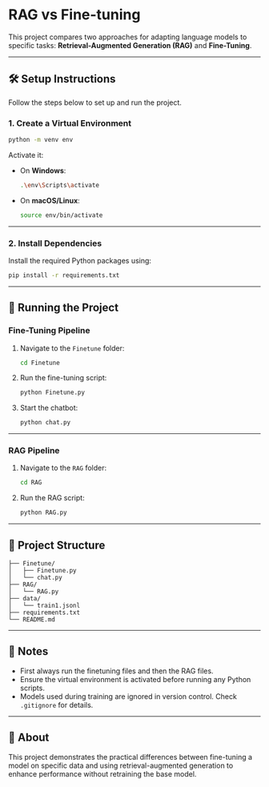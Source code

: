 # RAG vs Fine-tuning

This project compares two approaches for adapting language models to specific tasks: **Retrieval-Augmented Generation (RAG)** and **Fine-Tuning**.

---

## 🛠️ Setup Instructions

Follow the steps below to set up and run the project.

### 1. Create a Virtual Environment

```bash
python -m venv env
```

Activate it:

- On **Windows**:
  ```bash
  .\env\Scripts\activate
  ```
- On **macOS/Linux**:
  ```bash
  source env/bin/activate
  ```

---

### 2. Install Dependencies

Install the required Python packages using:

```bash
pip install -r requirements.txt
```

---

## 🚀 Running the Project

### Fine-Tuning Pipeline

1. Navigate to the `Finetune` folder:
   ```bash
   cd Finetune
   ```

2. Run the fine-tuning script:
   ```bash
   python Finetune.py
   ```

3. Start the chatbot:
   ```bash
   python chat.py
   ```

---

### RAG Pipeline

1. Navigate to the `RAG` folder:
   ```bash
   cd RAG
   ```

2. Run the RAG script:
   ```bash
   python RAG.py
   ```

---

## 📁 Project Structure

```
├── Finetune/
│   ├── Finetune.py
│   └── chat.py
├── RAG/
│   └── RAG.py
├── data/
│   └── train1.jsonl
├── requirements.txt
└── README.md
```

---

## 📌 Notes

- First always run the finetuning files and then the RAG files.
- Ensure the virtual environment is activated before running any Python scripts.
- Models used during training are ignored in version control. Check `.gitignore` for details.

---

## 🧠 About

This project demonstrates the practical differences between fine-tuning a model on specific data and using retrieval-augmented generation to enhance performance without retraining the base model.
